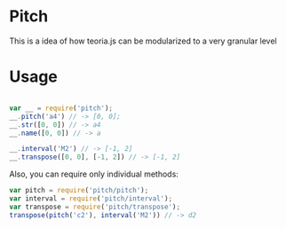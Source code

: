 # Pitch

This is a idea of how teoria.js can be modularized to a very granular level

# Usage

```js

var __ = require('pitch');
__.pitch('a4') // -> [0, 0];
__.str([0, 0]) // -> a4
__.name([0, 0]) // -> a

__.interval('M2') // -> [-1, 2]
__.transpose([0, 0], [-1, 2]) // -> [-1, 2]
```

Also, you can require only individual methods:

```js
var pitch = require('pitch/pitch');
var interval = require('pitch/interval');
var transpose = require('pitch/transpose');
transpose(pitch('c2'), interval('M2')) // -> d2
```
